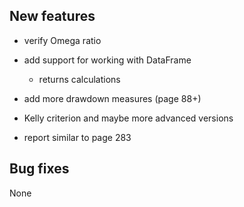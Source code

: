 New features
---

* verify Omega ratio
* add support for working with DataFrame
  - returns calculations

* add more drawdown measures (page 88+)

* Kelly criterion and maybe more advanced versions

* report similar to page 283


Bug fixes
---

None
